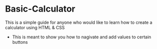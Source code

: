 # Basic-Calculator
 
 
 This is a simple guide for anyone who would like to learn how to create a calculator using HTML & CSS
* This is meant to show you how to nagivate and add values to certain buttons
